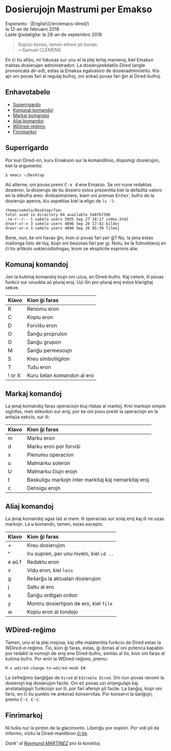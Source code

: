Dosierujojn Mastrumi per Emakso
===============================

<div class="center">Esperanto · [English](/en/emacs-dired/)</div>
<div class="center">la 12-an de februaro 2018</div>
<div class="center">Laste ĝisdatigita: la 28-an de septembro 2018</div>

>Supozi bonas, tamen eltrovi pli bonas.<br>
>―Samuel CLEMENS

En ĉi tiu afiŝo, mi fokusas sur unu el la plej lertaj manieroj, kiel Emakso traktas dosierujan
administradon. La dosierujrekdatilo _Dired_ (angle prononcata *dir-ed*), estas la Emaksa
egalvaloro de dosieradministrilo. Kio ajn oni povas fari al regulaj bufroj, oni ankaŭ povas fari ĝin
al Dired-bufroj.


<a name="et"></a>Enhavotabelo
-----------------------------

- [Superrigardo](#superrigardo)
- [Komunaj komandoj](#komunaj)
- [Markaj komandoj](#markaj)
- [Aliaj komandoj](#aliaj)
- [WDired-reĝimo](#wdired)
- [Finrimarkoj](#finrimarkoj)


<a name="superrigardo"></a>Superrigardo
---------------------------------------

Por kuri Dired-on, kuru Emakson sur la komandlinio, disponigi dosierujon, kiel la argumento:

    $ emacs ~/Desktop

Aŭ alterne, oni povas premi <kbd>C-x d</kbd> ene Emakso. Se oni nune redaktas dosieron, la
dosierujo de tiu dosiero estos prezentita kiel la defaŭlta valoro en la etbufra areo. Ambaŭmaniere,
kiam oni premas <kbd>Enter</kbd>, bufro de la dosierujo aperos, kiu aspektas kiel la eligo de
`ls -l`:

```
/home/vakelo/Desktop/foo:
total used in directory 84 available 540767396
-rw-r--r-- 1 vakelo users 5935 Sep 27 18:17 index.html
drwxr-xr-x 3 vakelo users 4096 Sep 26 17:42 bildoj
drwxr-xr-x 3 vakelo users 4096 Sep 26 05:39 filmoj
```

Bone, nun, ke oni havas ĝin, kion si povas fari per ĝi? Nu, la jena estas mallonga listo de tiuj,
kiujn oni bezonas fari per gi. Notu, ke la fulmoklavoj en ĉi tiu artikolo usklecodistingas, krom se
eksplicite esprimis alie.


<a name="komunaj"></a>Komunaj komandoj
--------------------------------------

Jen la kutimaj komandoj kiujn oni uzus, en Dired-bufro. Kaj cetere, ili povas funkcii sur unuobla
aŭ pluraj eroj. Uzi ilin por pluraj eroj estos klarigitaj sekve.

| Klavo   | Kion ĝi faras               |
| :------ | :-------------------------- |
| R       | Renomu eron                 |
| C       | Kopiu eron                  |
| D       | Forviŝu eron                |
| O       | Ŝanĝu proprulon             |
| G       | Ŝanĝu grupon                |
| M       | Ŝanĝu permesosjn            |
| S       | Kreu simbolligilon          |
| T       | Tuŝu eron                   |
| ! or X  | Kuru ŝelan komandon al ero  |


<a name="markaj"></a>Markaj komandoj
------------------------------------

La jenaj komandoj faras operaciojn kiuj rilatas al markoj. Krei markojn simple signifas, meti etikodon
sur eroj, por ke oni povu presti la operaciojn en la antaŭa sekcio, sur ili:

| Klavo | Kion ĝi faras                                        |
| :---- | :--------------------------------------------------- |
| m     | Marku eron                                           |
| d     | Marku eron por forviŝi                               |
| x     | Plenumu operacion                                    |
| u     | Malmarku soleron                                     |
| U     | Malmarku ĉiujn erojn                                 |
| t     | Baskuligu markojn inter markitaj kaj nemarkitaj eroj |
| c     | Densigu erojn                                        |


<a name="aliaj"></a>Aliaj komandoj
----------------------------------

La jenaj komandoj agas laŭ si mem. Ili operacias sur solaj eroj kaj ili ne uzas markojn. La
<kbd>w</kbd> komando, tamen, estas escepto.

| Klavo   | Kion ĝi faras                                |
| :------ | :------------------------------------------- |
| +       | Kreu dosierujon                              |
| ^       | Iru supren, per unu nivelo, kiel `cd ..`     |
| e aŭ f  | Redaktu eron                                 |
| v       | Vidu eron, kiel `less`                       |
| g       | Reŝarĝu la aktualan dosierujon               |
| j       | Saltu al ero                                 |
| s       | Ŝanĝu ordigan ordon                          |
| y       | Montru dosiertipon de ero, kiel `file`       |
| w       | Kopiu eron al tondejo                        |


<a name="wdired"></a>WDired-reĝimo
------------------------------------

Tamen, unu el la plej mojosa, kaj ofte malatentita funkcio de Dired estas la _WDired-a_-reĝimo. Tio,
kion ĝi faras, estas, ĝi donas al oni potenca kapablo por redakti la nomojn de eroj ene Dired-bufro,
similas al tio, kion oni faras al kutima bufro. Por eniri la WDired-reĝimo, premu:

    M-x wdired-change-to-wdired-mode EN

La ĉefreĝimo ŝanĝiĝas de `Dired` al `Editable Dired`. Oni nun povas renomi la dosierojn kaj
dosierujon facile. Oni eĉ povas uzi ortangulajn kaj anstataŭigajn funkciojn sur ili, por fari
aferojn pli facile. La ŝanĝoj, kiujn oni faris, en ĉi tiu punkto ne ankoraŭ konservitas. Por
konservi la ŝanĝojn, premu <kbd>C-c C-c</kbd>.


<a name="finrimarkoj"></a>Finrimarkoj
-------------------------------------

Ni tuŝis nur la pinton de la glacimonto. Liberiĝu por esplori. Por vidi pli da informo, vizitu la
Dired-manlibron [ĉi tie](https://www.gnu.org/software/emacs/manual/html_node/emacs/Dired.html).

_Dank’ al [Raymund MARTINEZ](https://zhaqenl.github.io) pro la korektoj._
